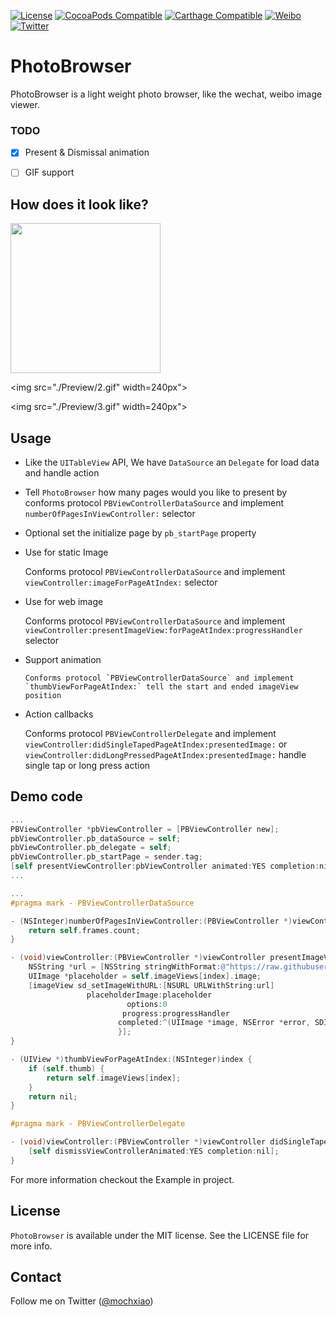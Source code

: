 [![License](https://img.shields.io/badge/license-MIT-lightgrey.svg)](https://github.com/cuzv/PhotoBrowser/blob/master/LICENSE)
[![CocoaPods Compatible](https://img.shields.io/badge/CocoaPods-v0.6.3-green.svg)](https://github.com/CocoaPods/CocoaPods)
[![Carthage Compatible](https://img.shields.io/badge/Carthage-compatible-4BC51D.svg?style=flat)](https://github.com/Carthage/Carthage)
[![Weibo](https://img.shields.io/badge/Weibo-cuzval-yellowgreen.svg)](http://weibo.com/cuzval/)
[![Twitter](https://img.shields.io/twitter/url/http/shields.io.svg?style=social)](http://twitter.com/mochxiao)

# PhotoBrowser

PhotoBrowser is a light weight photo browser, like the wechat, weibo image viewer.

### TODO

-   [x] Present & Dismissal animation

-   [ ] GIF support



## How does it look like?

<p align="left">
<img src="./Preview/1.gif" width=240px">

<img src="./Preview/2.gif" width=240px">

<img src="./Preview/3.gif" width=240px">

</p>

## Usage

- Like the `UITableView` API, We have `DataSource` an `Delegate` for load data and handle action


- Tell `PhotoBrowser` how many pages would you like to present by conforms protocol `PBViewControllerDataSource` and implement `numberOfPagesInViewController:` selector


- Optional set the initialize page by `pb_startPage` property


- Use for static Image

  Conforms protocol `PBViewControllerDataSource` and implement `viewController:imageForPageAtIndex:` selector

- Use for web image

  Conforms protocol `PBViewControllerDataSource` and implement `viewController:presentImageView:forPageAtIndex:progressHandler` selector

- Support animation

      Conforms protocol `PBViewControllerDataSource` and implement `thumbViewForPageAtIndex:` tell the start and ended imageView position

- Action callbacks

    Conforms protocol `PBViewControllerDelegate` and implement `viewController:didSingleTapedPageAtIndex:presentedImage:` or `viewController:didLongPressedPageAtIndex:presentedImage:` handle single tap or long press action



## Demo code

``` objective-c
...
PBViewController *pbViewController = [PBViewController new];
pbViewController.pb_dataSource = self;
pbViewController.pb_delegate = self;
pbViewController.pb_startPage = sender.tag;
[self presentViewController:pbViewController animated:YES completion:nil];
...

...
#pragma mark - PBViewControllerDataSource

- (NSInteger)numberOfPagesInViewController:(PBViewController *)viewController {
    return self.frames.count;
}

- (void)viewController:(PBViewController *)viewController presentImageView:(UIImageView *)imageView forPageAtIndex:(NSInteger)index progressHandler:(void (^)(NSInteger, NSInteger))progressHandler {
    NSString *url = [NSString stringWithFormat:@"https://raw.githubusercontent.com/cuzv/PhotoBrowser/dev/Example/Assets/%@.jpg", @(index + 1)];
    UIImage *placeholder = self.imageViews[index].image;
    [imageView sd_setImageWithURL:[NSURL URLWithString:url]
                 placeholderImage:placeholder
                          options:0
                         progress:progressHandler
                        completed:^(UIImage *image, NSError *error, SDImageCacheType cacheType, NSURL *imageURL) {
                        }];
}

- (UIView *)thumbViewForPageAtIndex:(NSInteger)index {
    if (self.thumb) {
        return self.imageViews[index];
    }
    return nil;
}

#pragma mark - PBViewControllerDelegate

- (void)viewController:(PBViewController *)viewController didSingleTapedPageAtIndex:(NSInteger)index presentedImage:(UIImage *)presentedImage {
    [self dismissViewControllerAnimated:YES completion:nil];
}
```

For more information checkout the Example in project.

## License

`PhotoBrowser` is available under the MIT license. See the LICENSE file for more info.

## Contact

Follow me on Twitter ([@mochxiao](https://twitter.com/mochxiao))
